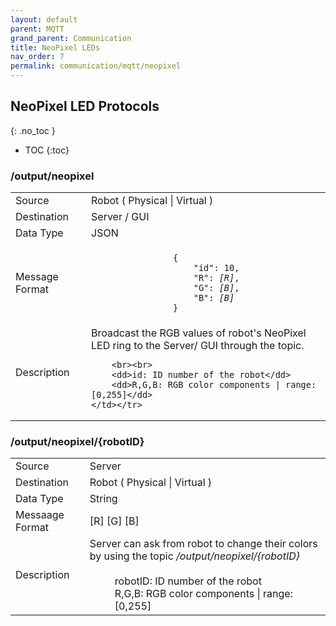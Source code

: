 ```yaml
---
layout: default
parent: MQTT
grand_parent: Communication
title: NeoPixel LEDs
nav_order: 7
permalink: communication/mqtt/neopixel
---
```


## NeoPixel LED Protocols
{: .no_toc }

- TOC
{:toc}

###  /output/neopixel

<table>
    <tr><td>Source</td><td>Robot ( Physical | Virtual ) </td></tr>
    <tr><td>Destination</td><td>Server / GUI</td></tr>
    <tr><td>Data Type</td><td>JSON</td></tr>
    <tr><td>Message Format</td><td>
        <div class="language-json highlighter-rouge">
            <code class="highlight">
                {
                    "id": 10,
                    "R": <i>[R]</i>,
                    "G": <i>[B]</i>,
                    "B": <i>[B]</i>
                }
            </code>
        </div>
    </td></tr>
    <tr><td>Description</td><td>
        Broadcast the RGB values of robot's NeoPixel LED ring to the Server/ GUI through the topic.

        <br><br>
        <dd>id: ID number of the robot</dd>
        <dd>R,G,B: RGB color components | range: [0,255]</dd>
    </td></tr>
</table>

### /output/neopixel/{robotID}

<table>
    <tr><td>Source</td><td>Server</td></tr>
    <tr><td>Destination</td><td>Robot ( Physical | Virtual ) </td></tr>
    <tr><td>Data Type</td><td>String</td></tr>
    <tr><td>Messaage Format</td><td>
        [R] [G] [B]
    </td></tr>
    <tr><td>Description</td><td>
        Server can ask from robot to change their colors by using the topic <i>/output/neopixel/{robotID}</i>
        <br><br>
        <dd>robotID: ID number of the robot</dd>
        <dd>R,G,B: RGB color components | range: [0,255]</dd>
    </td></tr>
</table>

